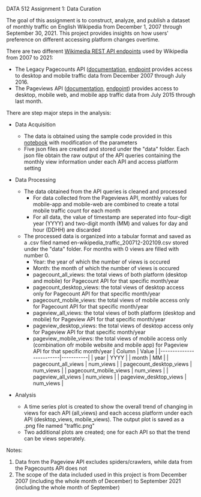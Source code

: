 
DATA 512 Assignment 1: Data Curation

The goal of this assignment is to construct, analyze, and publish a dataset of monthly traffic on English Wikipedia from December 1, 2007 through September 30, 2021. This project provides insights on how users' preference on different accessing platform changes overtime. 

There are two different [Wikimedia REST API endpoints](https://www.mediawiki.org/wiki/REST_API) used by Wikipedia from 2007 to 2021:
* The Legacy Pagecounts API ([documentation](https://wikitech.wikimedia.org/wiki/Analytics/AQS/Legacy_Pagecounts), [endpoint](https://wikimedia.org/api/rest_v1/#!/Pagecounts_data_(legacy)/get_metrics_legacy_pagecounts_aggregate_project_access_site_granularity_start_end) provides access to desktop and mobile traffic data from December 2007 through July 2016.
* The Pageviews API ([documentation](https://wikitech.wikimedia.org/wiki/Analytics/AQS/Pageviews), [endpoint](https://wikimedia.org/api/rest_v1/#!/Pageviews_data/get_metrics_pageviews_aggregate_project_access_agent_granularity_start_end)) provides access to desktop, mobile web, and mobile app traffic data from July 2015 through last month.


There are step major steps in the analysis: 
* Data Acquisition
  * The data is obtained using the sample code provided in this [notebook](http://paws-public.wmflabs.org/paws-public/User:Jtmorgan/data512_a1_example.ipynb) with modification of the parameters
  * Five json files are created and stored under the "data" folder. Each json file obtain the raw output of the API queries containing the monthly view information under each API and access platform setting
* Data Processing
  * The data obtained from the API queries is cleaned and processed
    * For data collected from the Pageviews API, monthly values for mobile-app and mobile-web are combined to create a total mobile traffic count for each month
    * For all data, the value of timestamp are seperated into four-digit year (YYYY) and two-digit month (MM) and values for day and hour (DDHH) are discarded
  * The processed data is organized into a tabular format and saved as a .csv filed named en-wikipedia_traffic_200712-202109.csv stored under the "data" folder. For months with 0 views are filled with number 0.
      * Year: the year of which the number of views is occured
      * Month: the month of which the number of views is occured
      * pagecount_all_views: the total views of both platform (desktop and mobile) for Pagecount API for that specific month/year
      * pagecount_desktop_views: the total views of desktop access only for Pagecount API for that specific month/year
      * pagecount_mobile_views: the total views of mobile access only for Pagecount API for that specific month/year
      * pageview_all_views: the total views of both platform (desktop and mobile) for Pageview API for that specific month/year
      * pageview_desktop_views: the total views of desktop access only for Pageview API for that specific month/year
      * pageview_mobile_views: the total views of mobile access only (combination ofr mobile website and mobile app) for Pageview API for that specific month/year
  | Column                  | Value     |
|-------------------------|-----------|
| year                    | YYYY      |
| month                   | MM        |
| pagecount_all_views     | num_views |
| pagecount_desktop_views | num_views |
| pagecount_mobile_views  | num_views |
| pageview_all_views      | num_views |
| pageview_desktop_views  | num_views |


* Analysis
  * A time series plot is created to show the overall trend of changing in views for each API (all_views) and each access platform under each API (desktop_views, mobile_views). The output plot is saved as a .png file named "traffic.png"
  * Two additional plots are created; one for each API so that the trend can be views seperately. 


Notes: 
1. Data from the Pageview API excludes spiders/crawlers, while data from the Pagecounts API does not
2. The scope of the data included used in this project is from December 2007 (including the whole month of December) to September 2021 (including the whole month of September)
